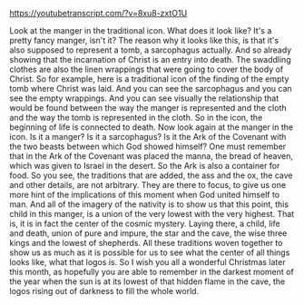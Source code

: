 https://youtubetranscript.com/?v=8xu8-zxtO1U

 Look at the manger in the traditional icon. What does it look like? It's a pretty fancy manger, isn't it? The reason why it looks like this, is that it's also supposed to represent a tomb, a sarcophagus actually. And so already showing that the incarnation of Christ is an entry into death. The swaddling clothes are also the linen wrappings that were going to cover the body of Christ. So for example, here is a traditional icon of the finding of the empty tomb where Christ was laid. And you can see the sarcophagus and you can see the empty wrappings. And you can see visually the relationship that would be found between the way the manger is represented and the cloth and the way the tomb is represented in the cloth. So in the icon, the beginning of life is connected to death. Now look again at the manger in the icon. Is it a manger? Is it a sarcophagus? Is it the Ark of the Covenant with the two beasts between which God showed himself? One must remember that in the Ark of the Covenant was placed the manna, the bread of heaven, which was given to Israel in the desert. So the Ark is also a container for food. So you see, the traditions that are added, the ass and the ox, the cave and other details, are not arbitrary. They are there to focus, to give us one more hint of the implications of this moment when God united himself to man. And all of the imagery of the nativity is to show us that this point, this child in this manger, is a union of the very lowest with the very highest. That is, it is in fact the center of the cosmic mystery. Laying there, a child, life and death, union of pure and impure, the star and the cave, the wise three kings and the lowest of shepherds. All these traditions woven together to show us as much as it is possible for us to see what the center of all things looks like, what that logos is. So I wish you all a wonderful Christmas later this month, as hopefully you are able to remember in the darkest moment of the year when the sun is at its lowest of that hidden flame in the cave, the logos rising out of darkness to fill the whole world.